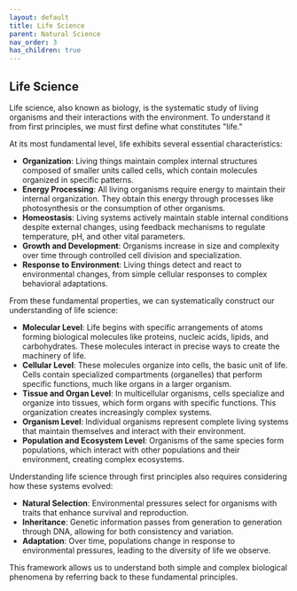```yaml
---
layout: default
title: Life Science
parent: Natural Science
nav_order: 3
has_children: true
---
```


## Life Science

Life science, also known as biology, is the systematic study of living organisms and their interactions with the environment. To understand it from first principles, we must first define what constitutes "life."

At its most fundamental level, life exhibits several essential characteristics:
- **Organization**: Living things maintain complex internal structures composed of smaller units called cells, which contain molecules organized in specific patterns.
- **Energy Processing**: All living organisms require energy to maintain their internal organization. They obtain this energy through processes like photosynthesis or the consumption of other organisms.
- **Homeostasis**: Living systems actively maintain stable internal conditions despite external changes, using feedback mechanisms to regulate temperature, pH, and other vital parameters.
- **Growth and Development**: Organisms increase in size and complexity over time through controlled cell division and specialization.
- **Response to Environment**: Living things detect and react to environmental changes, from simple cellular responses to complex behavioral adaptations.

From these fundamental properties, we can systematically construct our understanding of life science:
- **Molecular Level**: Life begins with specific arrangements of atoms forming biological molecules like proteins, nucleic acids, lipids, and carbohydrates. These molecules interact in precise ways to create the machinery of life.
- **Cellular Level**: These molecules organize into cells, the basic unit of life. Cells contain specialized compartments (organelles) that perform specific functions, much like organs in a larger organism.
- **Tissue and Organ Level**: In multicellular organisms, cells specialize and organize into tissues, which form organs with specific functions. This organization creates increasingly complex systems.
- **Organism Level**: Individual organisms represent complete living systems that maintain themselves and interact with their environment.
- **Population and Ecosystem Level**: Organisms of the same species form populations, which interact with other populations and their environment, creating complex ecosystems.

Understanding life science through first principles also requires considering how these systems evolved:
- **Natural Selection**: Environmental pressures select for organisms with traits that enhance survival and reproduction.
- **Inheritance**: Genetic information passes from generation to generation through DNA, allowing for both consistency and variation.
- **Adaptation**: Over time, populations change in response to environmental pressures, leading to the diversity of life we observe.

This framework allows us to understand both simple and complex biological phenomena by referring back to these fundamental principles.

